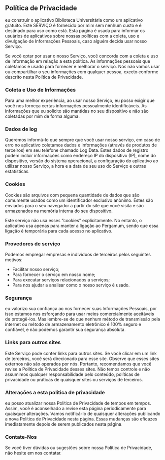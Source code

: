 ## Política de Privacidade 
eu construir o aplicativo Biblioteca Universitária como um aplicativo gratuito. Este SERVIÇO é fornecido por mim sem nenhum custo e é destinado para uso como está. Esta página é usada para informar os usuários de aplicativos sobre nossas políticas com a coleta, uso e divulgação de Informações Pessoais, caso alguém decida usar nosso Serviço.

Se você optar por usar o nosso Serviço, você concorda com a coleta e uso de
informação em relação a esta política. As informações pessoais que coletamos
é usado para fornecer e melhorar o serviço. Nós não vamos usar ou compartilhar o seu
informações com qualquer pessoa, exceto conforme descrito nesta Política de Privacidade. 

### Coleta e Uso de Informações
Para uma melhor experiência, ao usar nosso Serviço, eu posso exigir que você nos forneça certas informações pessoalmente identificáveis. As informações que eu solicito são mantidas no seu dispositivo e não são coletadas por mim de forma alguma.

### Dados de log
Queremos informá-lo que sempre que você usar nosso serviço, em caso de erro
no aplicativo coletamos dados e informações (através de produtos de terceiros) em
seu telefone chamado Log Data. Estes dados de registro podem incluir informações como
endereço IP do dispositivo (IP), nome do dispositivo, versão do sistema operacional,
a configuração do aplicativo ao utilizar nosso Serviço, a hora e a data de
seu uso do Serviço e outras estatísticas.

### Cookies
Cookies são arquivos com pequena quantidade de dados que são comumente usados como um identificador exclusivo anônimo. Estes são enviados para o seu navegador a partir do site que você visita e são armazenados na memória interna do seu dispositivo.

Este serviço não usa esses “cookies” explicitamente. No entanto, o aplicativo usa apenas para manter a ligação ao Pergamum, sendo que essa ligação é temporária para cada acesso no aplicativo.

### Provedores de serviço
Podemos empregar empresas e indivíduos de terceiros pelos seguintes motivos:

* Facilitar nosso serviço;
* Para fornecer o serviço em nosso nome;
* Para executar serviços relacionados a serviços; 
* Para nos ajudar a analisar como o nosso serviço é usado.

### Segurança
eu valorizo sua confiança ao nos fornecer suas Informações Pessoais, por isso estamos nos esforçando para usar meios comercialmente aceitáveis de protegê-los. Mas lembre-se de que nenhum método de transmissão pela internet ou método de armazenamento eletrônico é 100% seguro e confiável, e não podemos garantir sua segurança absoluta.

### Links para outros sites
Este Serviço pode conter links para outros sites. Se você clicar em um link de terceiros, você será direcionado para esse site. Observe que esses sites externos não são operados por nós. Portanto, recomendamos que você revise a Política de Privacidade desses sites. Não temos controle e não assumimos qualquer responsabilidade pelo conteúdo, políticas de privacidade ou práticas de quaisquer sites ou serviços de terceiros.

### Alterações a esta política de privacidade
eu posso atualizar nossa Política de Privacidade de tempos em tempos. Assim, você é aconselhado a
revise esta página periodicamente para quaisquer alterações. Vamos notificá-lo de quaisquer alterações
publicando a nova Política de Privacidade nesta página. Essas mudanças são eficazes
imediatamente depois de serem publicados nesta página.

### Contate-Nos
Se você tiver dúvidas ou sugestões sobre nossa Política de Privacidade, não hesite em nos contatar.
